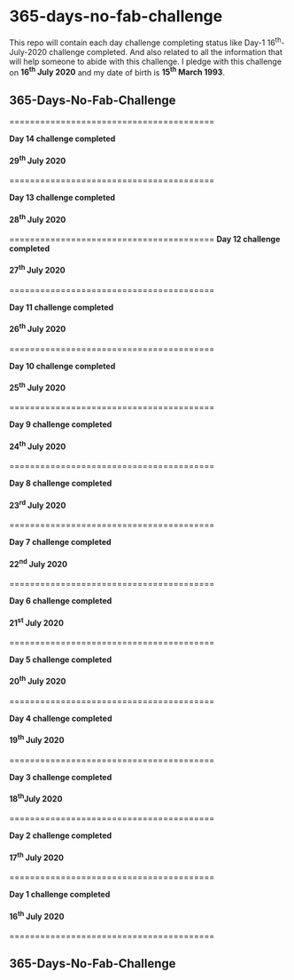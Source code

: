 # 365-days-no-fab-challenge
This repo will contain each day challenge completing status like Day-1 16<sup>th</sup>-July-2020 challenge completed. And also related to all the information that will help someone to abide with this challenge.
I pledge with this challenge on **16<sup>th</sup> July 2020** and my date of birth is **15<sup>th</sup> March 1993**.


## 365-Days-No-Fab-Challenge

========================================

**Day 14 challenge completed**
#### 29<sup>th</sup> July 2020

========================================

**Day 13 challenge completed**
#### 28<sup>th</sup> July 2020

========================================
**Day 12 challenge completed**
#### 27<sup>th</sup> July 2020

========================================

**Day 11 challenge completed**
#### 26<sup>th</sup> July 2020

========================================

**Day 10 challenge completed**
#### 25<sup>th</sup> July 2020

========================================

**Day 9 challenge completed**
#### 24<sup>th</sup> July 2020

========================================

**Day 8 challenge completed**
#### 23<sup>rd</sup> July 2020

========================================

**Day 7 challenge completed**
#### 22<sup>nd</sup> July 2020

========================================

**Day 6 challenge completed**
#### 21<sup>st</sup> July 2020

========================================

**Day 5 challenge completed**
#### 20<sup>th</sup> July 2020

========================================

**Day 4 challenge completed**
#### 19<sup>th</sup> July 2020

========================================

**Day 3 challenge completed**
#### 18<sup>th</sup>July 2020

========================================

**Day 2 challenge completed**
#### 17<sup>th</sup> July 2020

========================================

**Day 1 challenge completed**
#### 16<sup>th</sup> July 2020

========================================

## 365-Days-No-Fab-Challenge
